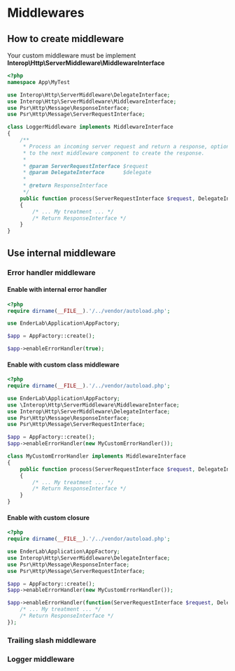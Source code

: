 # Middlewares

## How to create middleware

Your custom middleware must be implement **Interop\Http\ServerMiddleware\MiddlewareInterface**

```php
<?php
namespace App\MyTest

use Interop\Http\ServerMiddleware\DelegateInterface;
use Interop\Http\ServerMiddleware\MiddlewareInterface;
use Psr\Http\Message\ResponseInterface;
use Psr\Http\Message\ServerRequestInterface;

class LoggerMiddleware implements MiddlewareInterface
{
    /**
     * Process an incoming server request and return a response, optionally delegating
     * to the next middleware component to create the response.
     *
     * @param ServerRequestInterface $request
     * @param DelegateInterface      $delegate
     *
     * @return ResponseInterface
     */
    public function process(ServerRequestInterface $request, DelegateInterface $delegate): ResponseInterface
    {
        /* ... My treatment ... */
        /* Return ResponseInterface */
    }
}
```

## Use internal middleware
### Error handler middleware

#### Enable with internal error handler
```php
<?php
require dirname(__FILE__).'/../vendor/autoload.php';

use EnderLab\Application\AppFactory;

$app = AppFactory::create();

$app->enableErrorHandler(true);
```

#### Enable with custom class middleware
```php
<?php
require dirname(__FILE__).'/../vendor/autoload.php';

use EnderLab\Application\AppFactory;
use \Interop\Http\ServerMiddleware\MiddlewareInterface;
use Interop\Http\ServerMiddleware\DelegateInterface;
use Psr\Http\Message\ResponseInterface;
use Psr\Http\Message\ServerRequestInterface;

$app = AppFactory::create();
$app->enableErrorHandler(new MyCustomErrorHandler());

class MyCustomErrorHandler implements MiddlewareInterface
{
    public function process(ServerRequestInterface $request, DelegateInterface $delegate): ResponseInterface
    {
        /* ... My treatment ... */
        /* Return ResponseInterface */
    }
}
```

#### Enable with custom closure
```php
<?php
require dirname(__FILE__).'/../vendor/autoload.php';

use EnderLab\Application\AppFactory;
use Interop\Http\ServerMiddleware\DelegateInterface;
use Psr\Http\Message\ResponseInterface;
use Psr\Http\Message\ServerRequestInterface;

$app = AppFactory::create();
$app->enableErrorHandler(new MyCustomErrorHandler());

$app->enableErrorHandler(function(ServerRequestInterface $request, DelegateInterface $delegate): ResponseInterface {
    /* ... My treatment ... */
    /* Return ResponseInterface */
});
```

### Trailing slash middleware
### Logger middleware